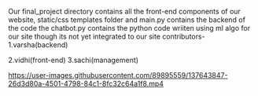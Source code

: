 
Our final_project directory contains all the front-end components of our website,
static/css
templates folder and main.py contains the backend of the code
the chatbot.py contains the python code wriiten using ml algo for our site though its not yet integrated to our site
contributors-
1.varsha(backend)

2.vidhi(front-end)
3.sachi(management)



https://user-images.githubusercontent.com/89895559/137643847-26d3d80a-4501-4798-84c1-8fc32c64a1f8.mp4
